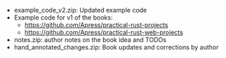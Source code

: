 
* example_code_v2.zip: Updated example code
* Example code for v1 of the books:
  * https://github.com/Apress/practical-rust-projects
  * https://github.com/Apress/practical-rust-web-projects
* notes.zip: author notes on the book idea and TODOs
* hand_annotated_changes.zip: Book updates and corrections by author

